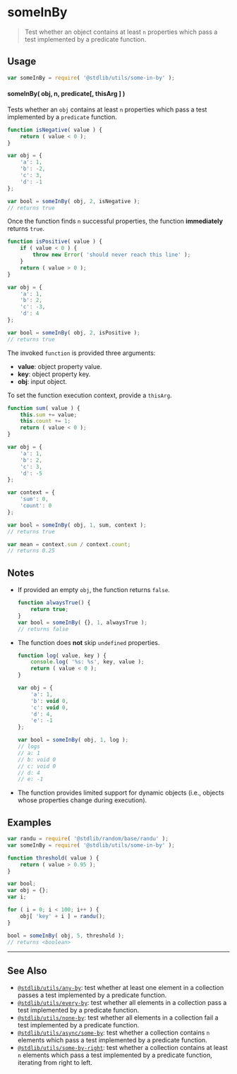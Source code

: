<!--

@license Apache-2.0

Copyright (c) 2024 The Stdlib Authors.

Licensed under the Apache License, Version 2.0 (the "License");
you may not use this file except in compliance with the License.
You may obtain a copy of the License at

   http://www.apache.org/licenses/LICENSE-2.0

Unless required by applicable law or agreed to in writing, software
distributed under the License is distributed on an "AS IS" BASIS,
WITHOUT WARRANTIES OR CONDITIONS OF ANY KIND, either express or implied.
See the License for the specific language governing permissions and
limitations under the License.

-->

# someInBy

> Test whether an object contains at least `n` properties which pass a test implemented by a predicate function.

<section class="intro">

</section>

<!-- /.intro -->

<section class="usage">

## Usage

```javascript
var someInBy = require( '@stdlib/utils/some-in-by' );
```

#### someInBy( obj, n, predicate\[, thisArg ] )

Tests whether an `obj` contains at least `n` properties which pass a test implemented by a `predicate` function.

```javascript
function isNegative( value ) {
    return ( value < 0 );
}

var obj = {
    'a': 1,
    'b': -2,
    'c': 3,
    'd': -1
};

var bool = someInBy( obj, 2, isNegative );
// returns true
```

Once the function finds `n` successful properties, the function **immediately** returns `true`.

```javascript
function isPositive( value ) {
    if ( value < 0 ) {
        throw new Error( 'should never reach this line' );
    }
    return ( value > 0 );
}

var obj = {
    'a': 1,
    'b': 2,
    'c': -3,
    'd': 4
};

var bool = someInBy( obj, 2, isPositive );
// returns true
```

The invoked `function` is provided three arguments:

-   **value**: object property value.
-   **key**: object property key.
-   **obj**: input object.

To set the function execution context, provide a `thisArg`.

```javascript
function sum( value ) {
    this.sum += value;
    this.count += 1;
    return ( value < 0 );
}

var obj = {
    'a': 1,
    'b': 2,
    'c': 3,
    'd': -5
};

var context = {
    'sum': 0,
    'count': 0
};

var bool = someInBy( obj, 1, sum, context );
// returns true

var mean = context.sum / context.count;
// returns 0.25
```

</section>

<!-- /.usage -->

<section class="notes">

## Notes

-   If provided an empty `obj`, the function returns `false`.

    ```javascript
    function alwaysTrue() {
        return true;
    }
    var bool = someInBy( {}, 1, alwaysTrue );
    // returns false
    ```

-   The function does **not** skip `undefined` properties.

    ```javascript
    function log( value, key ) {
        console.log( '%s: %s', key, value );
        return ( value < 0 );
    }

    var obj = {
        'a': 1,
        'b': void 0,
        'c': void 0,
        'd': 4,
        'e': -1
    };

    var bool = someInBy( obj, 1, log );
    // logs
    // a: 1
    // b: void 0
    // c: void 0
    // d: 4
    // e: -1
    ```

-   The function provides limited support for dynamic objects (i.e., objects whose properties change during execution).

</section>

<!-- /.notes -->

<section class="examples">

## Examples

```javascript
var randu = require( '@stdlib/random/base/randu' );
var someInBy = require( '@stdlib/utils/some-in-by' );

function threshold( value ) {
    return ( value > 0.95 );
}

var bool;
var obj = {};
var i;

for ( i = 0; i < 100; i++ ) {
    obj[ 'key' + i ] = randu();
}

bool = someInBy( obj, 5, threshold );
// returns <boolean>
```

</section>

<!-- /.examples -->

<section class="references">

</section>

<!-- /.references -->

<!-- Section for related `stdlib` packages. Do not manually edit this section, as it is automatically populated. -->

<section class="related">

* * *

## See Also

-   <span class="package-name">[`@stdlib/utils/any-by`][@stdlib/utils/any-by]</span><span class="delimiter">: </span><span class="description">test whether at least one element in a collection passes a test implemented by a predicate function.</span>
-   <span class="package-name">[`@stdlib/utils/every-by`][@stdlib/utils/every-by]</span><span class="delimiter">: </span><span class="description">test whether all elements in a collection pass a test implemented by a predicate function.</span>
-   <span class="package-name">[`@stdlib/utils/none-by`][@stdlib/utils/none-by]</span><span class="delimiter">: </span><span class="description">test whether all elements in a collection fail a test implemented by a predicate function.</span>
-   <span class="package-name">[`@stdlib/utils/async/some-by`][@stdlib/utils/async/some-by]</span><span class="delimiter">: </span><span class="description">test whether a collection contains `n` elements which pass a test implemented by a predicate function.</span>
-   <span class="package-name">[`@stdlib/utils/some-by-right`][@stdlib/utils/some-by-right]</span><span class="delimiter">: </span><span class="description">test whether a collection contains at least `n` elements which pass a test implemented by a predicate function, iterating from right to left.</span>

</section>

<!-- /.related -->

<!-- Section for all links. Make sure to keep an empty line after the `section` element and another before the `/section` close. -->

<section class="links">
<!-- <related-links> -->

[@stdlib/utils/any-by]: https://github.com/stdlib-js/utils/tree/main/any-by

[@stdlib/utils/every-by]: https://github.com/stdlib-js/utils/tree/main/every-by

[@stdlib/utils/none-by]: https://github.com/stdlib-js/utils/tree/main/none-by

[@stdlib/utils/async/some-by]: https://github.com/stdlib-js/utils/tree/main/async/some-by

[@stdlib/utils/some-by-right]: https://github.com/stdlib-js/utils/tree/main/some-by-right

<!-- </related-links> -->

</section>

<!-- /.links -->
